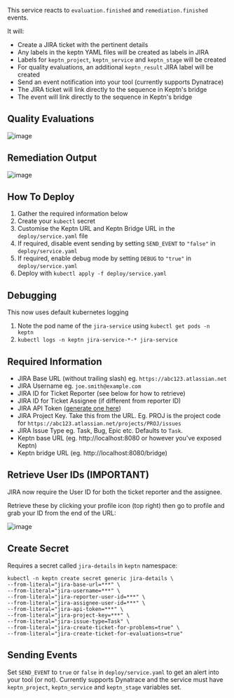 This service reacts to `evaluation.finished` and `remediation.finished` events.

It will:
- Create a JIRA ticket with the pertinent details
- Any labels in the keptn YAML files will be created as labels in JIRA
- Labels for `keptn_project`, `keptn_service` and `keptn_stage` will be created
- For quality evaluations, an additional `keptn_result` JIRA label will be created
- Send an event notification into your tool (currently supports Dynatrace)
- The JIRA ticket will link directly to the sequence in Keptn's bridge
- The event will link directly to the sequence in Keptn's bridge

## Quality Evaluations
![image](https://user-images.githubusercontent.com/13639658/113381981-acaf2f80-93c3-11eb-9ba6-34017e88f2ac.png)

## Remediation Output
![image](https://user-images.githubusercontent.com/13639658/113382057-e8e29000-93c3-11eb-92c2-7ec33d76ad9c.png)

## How To Deploy
1. Gather the required information below
2. Create your `kubectl` secret
3. Customise the Keptn URL and Keptn Bridge URL in the `deploy/service.yaml` file
4. If required, disable event sending by setting `SEND_EVENT` to `"false"` in `deploy/service.yaml`
5. If required, enable debug mode by setting `DEBUG` to `"true"` in `deploy/service.yaml`
6. Deploy with `kubectl apply -f deploy/service.yaml`

## Debugging
This now uses default kubernetes logging

1. Note the pod name of the `jira-service` using `kubectl get pods -n keptn`
2. `kubectl logs -n keptn jira-service-*-* jira-service`

## Required Information

- JIRA Base URL (without trailing slash) eg. `https://abc123.atlassian.net`
- JIRA Username eg. `joe.smith@example.com`
- JIRA ID for Ticket Reporter (see below for how to retrieve)
- JIRA ID for Ticket Assignee (if different from reporter ID)
- JIRA API Token ([generate one here](https://id.atlassian.com/manage/api-tokens))
- JIRA Project Key. Take this from the URL. Eg. PROJ is the project code for `https://abc123.atlassian.net/projects/PROJ/issues`
- JIRA Issue Type eg. Task, Bug, Epic etc. Defaults to `Task`.
- Keptn base URL (eg. http://localhost:8080 or however you've exposed Keptn)
- Keptn bridge URL (eg. http://localhost:8080/bridge)

## Retrieve User IDs (IMPORTANT)
JIRA now require the User ID for both the ticket reporter and the assignee.

Retrieve these by clicking your profile icon (top right) then go to profile and grab your ID from the end of the URL:

![image](https://user-images.githubusercontent.com/13639658/113224119-0a615000-92ce-11eb-9abd-693efa2ac612.png)

## Create Secret

Requires a secret called `jira-details` in `keptn` namespace:

```
kubectl -n keptn create secret generic jira-details \
--from-literal="jira-base-url=***" \
--from-literal="jira-username=***" \
--from-literal="jira-reporter-user-id=***" \
--from-literal="jira-assignee-user-id=***" \
--from-literal="jira-api-token=***" \
--from-literal="jira-project-key=***" \
--from-literal="jira-issue-type=Task" \
--from-literal="jira-create-ticket-for-problems=true" \
--from-literal="jira-create-ticket-for-evaluations=true"
```
## Sending Events
Set `SEND_EVENT` to `true` or `false` in `deploy/service.yaml` to get an alert into your tool (or not).
Currently supports Dynatrace and the service must have `keptn_project`, `keptn_service` and `keptn_stage` variables set.
